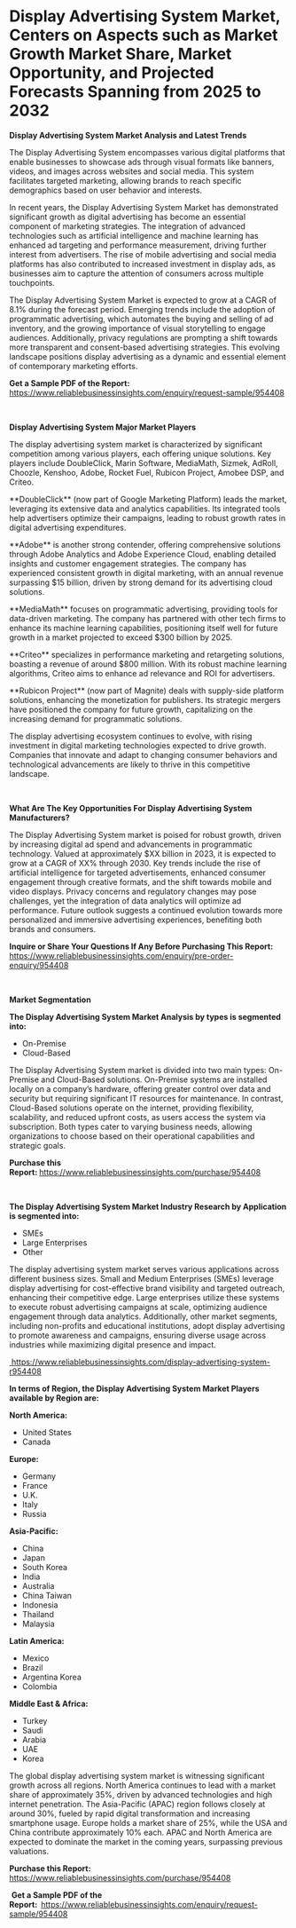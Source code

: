 <p><h1>Display Advertising System Market, Centers on Aspects such as Market Growth Market Share, Market Opportunity, and Projected Forecasts Spanning from 2025 to 2032</h1></p><p><strong>Display Advertising System Market Analysis and Latest Trends</strong></p>
<p><p>The Display Advertising System encompasses various digital platforms that enable businesses to showcase ads through visual formats like banners, videos, and images across websites and social media. This system facilitates targeted marketing, allowing brands to reach specific demographics based on user behavior and interests. </p><p>In recent years, the Display Advertising System Market has demonstrated significant growth as digital advertising has become an essential component of marketing strategies. The integration of advanced technologies such as artificial intelligence and machine learning has enhanced ad targeting and performance measurement, driving further interest from advertisers. The rise of mobile advertising and social media platforms has also contributed to increased investment in display ads, as businesses aim to capture the attention of consumers across multiple touchpoints.</p><p>The Display Advertising System Market is expected to grow at a CAGR of 8.1% during the forecast period. Emerging trends include the adoption of programmatic advertising, which automates the buying and selling of ad inventory, and the growing importance of visual storytelling to engage audiences. Additionally, privacy regulations are prompting a shift towards more transparent and consent-based advertising strategies. This evolving landscape positions display advertising as a dynamic and essential element of contemporary marketing efforts.</p></p>
<p><strong>Get a Sample PDF of the Report:&nbsp;</strong> <a href="https://www.reliablebusinessinsights.com/enquiry/request-sample/954408?utm_campaign=2247&utm_medium=2&utm_source=Github&utm_content=ia&utm_term=18042025&utm_id=display-advertising-system">https://www.reliablebusinessinsights.com/enquiry/request-sample/954408</a></p>
<p>&nbsp;</p>
<p><strong>Display Advertising System Major Market Players</strong></p>
<p><p>The display advertising system market is characterized by significant competition among various players, each offering unique solutions. Key players include DoubleClick, Marin Software, MediaMath, Sizmek, AdRoll, Choozle, Kenshoo, Adobe, Rocket Fuel, Rubicon Project, Amobee DSP, and Criteo.</p><p>**DoubleClick** (now part of Google Marketing Platform) leads the market, leveraging its extensive data and analytics capabilities. Its integrated tools help advertisers optimize their campaigns, leading to robust growth rates in digital advertising expenditures. </p><p>**Adobe** is another strong contender, offering comprehensive solutions through Adobe Analytics and Adobe Experience Cloud, enabling detailed insights and customer engagement strategies. The company has experienced consistent growth in digital marketing, with an annual revenue surpassing $15 billion, driven by strong demand for its advertising cloud solutions.</p><p>**MediaMath** focuses on programmatic advertising, providing tools for data-driven marketing. The company has partnered with other tech firms to enhance its machine learning capabilities, positioning itself well for future growth in a market projected to exceed $300 billion by 2025.</p><p>**Criteo** specializes in performance marketing and retargeting solutions, boasting a revenue of around $800 million. With its robust machine learning algorithms, Criteo aims to enhance ad relevance and ROI for advertisers.</p><p>**Rubicon Project** (now part of Magnite) deals with supply-side platform solutions, enhancing the monetization for publishers. Its strategic mergers have positioned the company for future growth, capitalizing on the increasing demand for programmatic solutions.</p><p>The display advertising ecosystem continues to evolve, with rising investment in digital marketing technologies expected to drive growth. Companies that innovate and adapt to changing consumer behaviors and technological advancements are likely to thrive in this competitive landscape.</p></p>
<p>&nbsp;</p>
<p><strong>What Are The Key Opportunities For Display Advertising System Manufacturers?</strong></p>
<p><p>The Display Advertising System market is poised for robust growth, driven by increasing digital ad spend and advancements in programmatic technology. Valued at approximately $XX billion in 2023, it is expected to grow at a CAGR of XX% through 2030. Key trends include the rise of artificial intelligence for targeted advertisements, enhanced consumer engagement through creative formats, and the shift towards mobile and video displays. Privacy concerns and regulatory changes may pose challenges, yet the integration of data analytics will optimize ad performance. Future outlook suggests a continued evolution towards more personalized and immersive advertising experiences, benefiting both brands and consumers.</p></p>
<p><strong>Inquire or Share Your Questions If Any Before Purchasing This Report:</strong> <a href="https://www.reliablebusinessinsights.com/enquiry/pre-order-enquiry/954408?utm_campaign=2247&utm_medium=2&utm_source=Github&utm_content=ia&utm_term=18042025&utm_id=display-advertising-system">https://www.reliablebusinessinsights.com/enquiry/pre-order-enquiry/954408</a></p>
<p>&nbsp;</p>
<p><strong>Market Segmentation</strong></p>
<p><strong>The Display Advertising System Market Analysis by types is segmented into:</strong></p>
<p><ul><li>On-Premise</li><li>Cloud-Based</li></ul></p>
<p><p>The Display Advertising System market is divided into two main types: On-Premise and Cloud-Based solutions. On-Premise systems are installed locally on a company’s hardware, offering greater control over data and security but requiring significant IT resources for maintenance. In contrast, Cloud-Based solutions operate on the internet, providing flexibility, scalability, and reduced upfront costs, as users access the system via subscription. Both types cater to varying business needs, allowing organizations to choose based on their operational capabilities and strategic goals.</p></p>
<p><strong>Purchase this Report:&nbsp;</strong><a href="https://www.reliablebusinessinsights.com/purchase/954408?utm_campaign=2247&utm_medium=2&utm_source=Github&utm_content=ia&utm_term=18042025&utm_id=display-advertising-system">https://www.reliablebusinessinsights.com/purchase/954408</a></p>
<p>&nbsp;</p>
<p><strong>The Display Advertising System Market Industry Research by Application is segmented into:</strong></p>
<p><ul><li>SMEs</li><li>Large Enterprises</li><li>Other</li></ul></p>
<p><p>The display advertising system market serves various applications across different business sizes. Small and Medium Enterprises (SMEs) leverage display advertising for cost-effective brand visibility and targeted outreach, enhancing their competitive edge. Large enterprises utilize these systems to execute robust advertising campaigns at scale, optimizing audience engagement through data analytics. Additionally, other market segments, including non-profits and educational institutions, adopt display advertising to promote awareness and campaigns, ensuring diverse usage across industries while maximizing digital presence and impact.</p></p>
<p><a href="https://www.reliablebusinessinsights.com/display-advertising-system-r954408?utm_campaign=2247&utm_medium=2&utm_source=Github&utm_content=ia&utm_term=18042025&utm_id=display-advertising-system">&nbsp;https://www.reliablebusinessinsights.com/display-advertising-system-r954408</a></p>
<p><strong>In terms of Region, the Display Advertising System Market Players available by Region are:</strong></p>
<p>
    <p> <strong> North America: </strong>
        <ul>
            <li>United States</li>
            <li>Canada</li>
        </ul>
        </p> 
    <p> <strong> Europe: </strong>
        <ul>
            <li>Germany</li>
            <li>France</li>
            <li>U.K.</li>
            <li>Italy</li>
            <li>Russia</li>
        </ul>
        </p> 
    <p> <strong> Asia-Pacific: </strong>
        <ul>
            <li>China</li>
            <li>Japan</li>
            <li>South Korea</li>
            <li>India</li>
            <li>Australia</li>
            <li>China Taiwan</li>
            <li>Indonesia</li>
            <li>Thailand</li>
            <li>Malaysia</li>
        </ul>
        </p> 
    <p> <strong> Latin America: </strong>
        <ul>
            <li>Mexico</li>
            <li>Brazil</li>
            <li>Argentina Korea</li>
            <li>Colombia</li>
        </ul>
        </p> 
    <p> <strong> Middle East & Africa: </strong>
        <ul>
            <li>Turkey</li>
            <li>Saudi</li>
            <li>Arabia</li>
            <li>UAE</li>
            <li>Korea</li>
        </ul>
    </p>
    </p>
<p><p>The global display advertising system market is witnessing significant growth across all regions. North America continues to lead with a market share of approximately 35%, driven by advanced technologies and high internet penetration. The Asia-Pacific (APAC) region follows closely at around 30%, fueled by rapid digital transformation and increasing smartphone usage. Europe holds a market share of 25%, while the USA and China contribute approximately 10% each. APAC and North America are expected to dominate the market in the coming years, surpassing previous valuations.</p></p>
<p><strong>Purchase this Report: </strong><a href="https://www.reliablebusinessinsights.com/purchase/954408?utm_campaign=2247&utm_medium=2&utm_source=Github&utm_content=ia&utm_term=18042025&utm_id=display-advertising-system">https://www.reliablebusinessinsights.com/purchase/954408</a></p>
<p>&nbsp;<strong>Get a Sample PDF of the Report:&nbsp;&nbsp;</strong><a href="https://www.reliablebusinessinsights.com/enquiry/request-sample/954408?utm_campaign=2247&utm_medium=2&utm_source=Github&utm_content=ia&utm_term=18042025&utm_id=display-advertising-system">https://www.reliablebusinessinsights.com/enquiry/request-sample/954408</a></p>
<p><strong></strong></p>
<p><p></p><p></p><p></p></p>